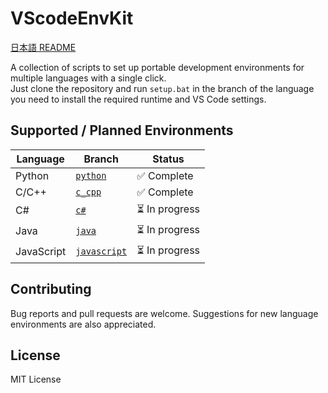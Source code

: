 # VScodeEnvKit

[日本語 README](https://github.com/conecone7234/VScodeEnvKit/blob/main/README_ja.md)

A collection of scripts to set up portable development environments for multiple languages with a single click.  
Just clone the repository and run `setup.bat` in the branch of the language you need to install the required runtime and VS Code settings.

## Supported / Planned Environments
| Language     | Branch       | Status          |
|--------------|--------------|-----------------|
| Python       | [`python`](https://github.com/conecone7234/VScodeEnvKit/tree/python)       | ✅ Complete      |
| C/C++        | [`c_cpp`](https://github.com/conecone7234/VScodeEnvKit/tree/c_cpp)         | ✅ Complete      |
| C#           | [`c#`](https://github.com/conecone7234/VScodeEnvKit/tree/c%23)             | ⏳ In progress    |
| Java         | [`java`](https://github.com/conecone7234/VScodeEnvKit/tree/java)           | ⏳ In progress    |
| JavaScript   | [`javascript`](https://github.com/conecone7234/VScodeEnvKit/tree/javascript)| ⏳ In progress    |

## Contributing
Bug reports and pull requests are welcome. Suggestions for new language environments are also appreciated.

## License
MIT License
